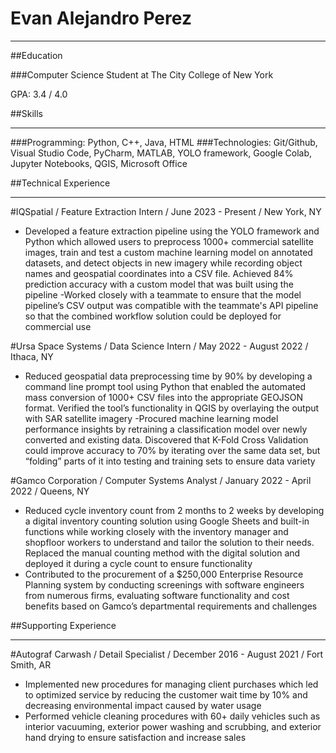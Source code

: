 # Evan Alejandro Perez
_____________________________________________________________

##Education

###Computer Science Student at The City College of New York

GPA: 3.4 / 4.0

##Skills
_____________________________________________________________

###Programming:    Python, C++, Java, HTML
###Technologies:   Git/Github, Visual Studio Code, PyCharm, MATLAB, YOLO framework, Google Colab, Jupyter Notebooks, QGIS, Microsoft Office

##Technical Experience
_____________________________________________________________

#IQSpatial / Feature Extraction Intern / June 2023 - Present / New York, NY
- Developed a feature extraction pipeline using the YOLO framework and Python which allowed users to
preprocess 1000+ commercial satellite images, train and test a custom machine learning model on annotated datasets, and detect objects in new imagery while recording object names and geospatial coordinates into a CSV file. Achieved 84% prediction accuracy with a custom model that was built using the pipeline
-Worked closely with a teammate to ensure that the model pipeline’s CSV output was compatible with the teammate's API pipeline so that the combined workflow solution could be deployed for commercial use


#Ursa Space Systems / Data Science Intern / May 2022 - August 2022 / Ithaca, NY
- Reduced geospatial data preprocessing time by 90% by developing a command line prompt tool using
Python that enabled the automated mass conversion of 1000+ CSV files into the appropriate GEOJSON
format. Verified the tool’s functionality in QGIS by overlaying the output with SAR satellite imagery
-Procured machine learning model performance insights by retraining a classification model over newly
converted and existing data. Discovered that K-Fold Cross Validation could improve accuracy to 70% by
iterating over the same data set, but “folding” parts of it into testing and training sets to ensure data variety



#Gamco Corporation / Computer Systems Analyst / January 2022 - April 2022 / Queens, NY
- Reduced cycle inventory count from 2 months to 2 weeks by developing a digital inventory counting
solution using Google Sheets and built-in functions while working closely with the inventory manager and shopfloor workers to understand and tailor the solution to their needs. Replaced the manual counting method with the digital solution and deployed it during a cycle count to ensure functionality
- Contributed to the procurement of a $250,000 Enterprise Resource Planning system by conducting screenings with software engineers from numerous firms, evaluating software functionality and cost benefits based on Gamco’s departmental requirements and challenges

##Supporting Experience
_____________________________________________________________

#Autograf Carwash / Detail Specialist / December 2016 - August 2021 / Fort Smith, AR
- Implemented new procedures for managing client purchases which led to optimized service by reducing the
customer wait time by 10% and decreasing environmental impact caused by water usage
- Performed vehicle cleaning procedures with 60+ daily vehicles such as interior vacuuming, exterior power washing and scrubbing, and exterior hand drying to ensure satisfaction and increase sales














